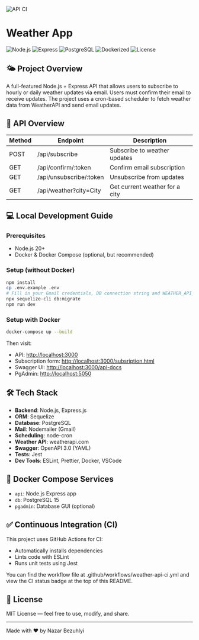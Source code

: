 ![API CI](https://github.com/nazbez/Weather-App/actions/workflows/weather-api-ci.yml/badge.svg)

# Weather App

![Node.js](https://img.shields.io/badge/node.js-20.x-green)
![Express](https://img.shields.io/badge/express-4.x-blue)
![PostgreSQL](https://img.shields.io/badge/postgres-15.x-blueviolet)
![Dockerized](https://img.shields.io/badge/docker-ready-brightgreen)
![License](https://img.shields.io/badge/license-MIT-yellow)

## 🌤️ Project Overview

A full-featured Node.js + Express API that allows users to subscribe to hourly or daily weather updates via email. Users must confirm their email to receive updates. The project uses a cron-based scheduler to fetch weather data from WeatherAPI and send email updates.

## 📘 API Overview

| Method | Endpoint                 | Description                    |
|--------|--------------------------|--------------------------------|
| POST   | /api/subscribe           | Subscribe to weather updates   |
| GET    | /api/confirm/:token      | Confirm email subscription     |
| GET    | /api/unsubscribe/:token  | Unsubscribe from updates       |
| GET    | /api/weather?city=City   | Get current weather for a city |

## 💻 Local Development Guide

### Prerequisites

- Node.js 20+
- Docker & Docker Compose (optional, but recommended)

### Setup (without Docker)

```bash
npm install
cp .env.example .env
# Fill in your Gmail credentials, DB connection string and WEATHER_API_KEY in .env
npx sequelize-cli db:migrate
npm run dev
```

### Setup with Docker

```bash
docker-compose up --build
```

Then visit:

- API: [http://localhost:3000](http://localhost:3000)
- Subscription form: [http://localhost:3000/subsription.html](http://localhost:3000/subscribe.html)
- Swagger UI: [http://localhost:3000/api-docs](http://localhost:3000/api-docs)
- PgAdmin: [http://localhost:5050](http://localhost:5050)

## 🛠️ Tech Stack

- **Backend**: Node.js, Express.js
- **ORM**: Sequelize
- **Database**: PostgreSQL
- **Mail**: Nodemailer (Gmail)
- **Scheduling**: node-cron
- **Weather API**: weatherapi.com
- **Swagger**: OpenAPI 3.0 (YAML)
- **Tests**: Jest
- **Dev Tools**: ESLint, Prettier, Docker, VSCode

## 🐳 Docker Compose Services

- `api`: Node.js Express app
- `db`: PostgreSQL 15
- `pgadmin`: Database GUI (optional)

## ✅ Continuous Integration (CI)

This project uses GitHub Actions for CI:

- Automatically installs dependencies
- Lints code with ESLint
- Runs unit tests using Jest

You can find the workflow file at .github/workflows/weather-api-ci.yml and view the CI status badge at the top of this README.

## 📜 License

MIT License — feel free to use, modify, and share.

---

Made with ❤️ by Nazar Bezuhlyi
